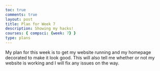 ```yaml
---
toc: true
comments: true
layout: post
title: Plan for Week 7
description: Showing my hacks!
courses: { compsci: {week: 7} }
type: plans
---
```


<p>My plan for this week is to get my website running and my homepage decorated to make it look good. This will also tell me whether or not my website is working and I will fix any issues on the way.</p>